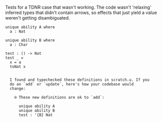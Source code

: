 Tests for a TDNR case that wasn't working. The code wasn't 'relaxing'
inferred types that didn't contain arrows, so effects that just yield
a value weren't getting disambiguated.

```unison
unique ability A where
  a : Nat

unique ability B where
  a : Char

test : () -> Nat
test _ =
  x = a
  toNat x
```

```ucm

  I found and typechecked these definitions in scratch.u. If you
  do an `add` or `update`, here's how your codebase would
  change:
  
    ⍟ These new definitions are ok to `add`:
    
      unique ability A
      unique ability B
      test : '{B} Nat

```
